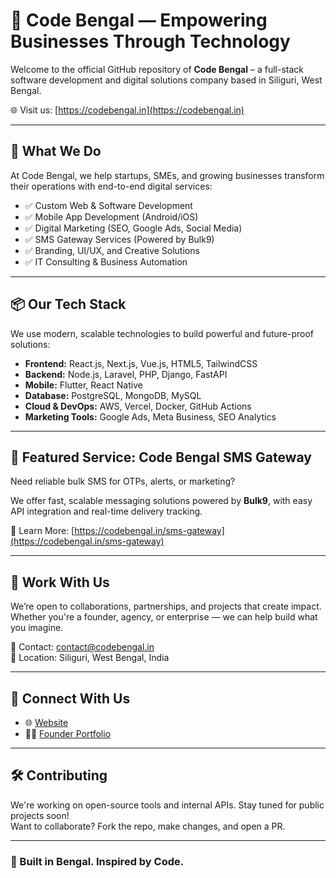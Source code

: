 # 🐯 Code Bengal — Empowering Businesses Through Technology

Welcome to the official GitHub repository of **Code Bengal** – a full-stack software development and digital solutions company based in Siliguri, West Bengal.

🌐 Visit us: [https://codebengal.in](https://codebengal.in)

---

## 🚀 What We Do

At Code Bengal, we help startups, SMEs, and growing businesses transform their operations with end-to-end digital services:

- ✅ Custom Web & Software Development
- ✅ Mobile App Development (Android/iOS)
- ✅ Digital Marketing (SEO, Google Ads, Social Media)
- ✅ SMS Gateway Services (Powered by Bulk9)
- ✅ Branding, UI/UX, and Creative Solutions
- ✅ IT Consulting & Business Automation

---

## 📦 Our Tech Stack

We use modern, scalable technologies to build powerful and future-proof solutions:

- **Frontend:** React.js, Next.js, Vue.js, HTML5, TailwindCSS
- **Backend:** Node.js, Laravel, PHP, Django, FastAPI
- **Mobile:** Flutter, React Native
- **Database:** PostgreSQL, MongoDB, MySQL
- **Cloud & DevOps:** AWS, Vercel, Docker, GitHub Actions
- **Marketing Tools:** Google Ads, Meta Business, SEO Analytics

---

## 💼 Featured Service: Code Bengal SMS Gateway

Need reliable bulk SMS for OTPs, alerts, or marketing?

We offer fast, scalable messaging solutions powered by **Bulk9**, with easy API integration and real-time delivery tracking.

📄 Learn More: [https://codebengal.in/sms-gateway](https://codebengal.in/sms-gateway)

---

## 🤝 Work With Us

We’re open to collaborations, partnerships, and projects that create impact. Whether you're a founder, agency, or enterprise — we can help build what you imagine.

📧 Contact: [contact@codebengal.in](mailto:contact@codebengal.in)  
📍 Location: Siliguri, West Bengal, India

---

## 🔗 Connect With Us

- 🌐 [Website](https://codebengal.in)
- 🧑‍💻 [Founder Portfolio](https://saikatroy.vercel.app)

---

## 🛠️ Contributing

We're working on open-source tools and internal APIs. Stay tuned for public projects soon!  
Want to collaborate? Fork the repo, make changes, and open a PR.

---

### 🐾 Built in Bengal. Inspired by Code.

